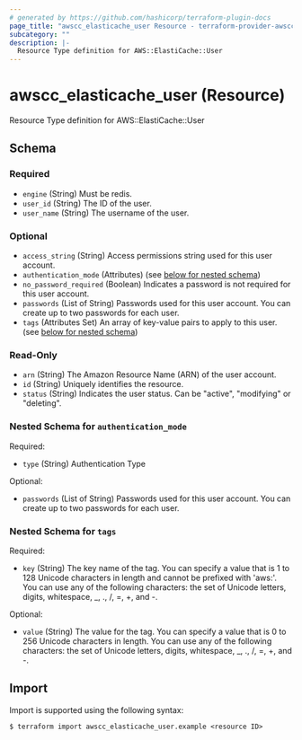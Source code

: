 ```yaml
---
# generated by https://github.com/hashicorp/terraform-plugin-docs
page_title: "awscc_elasticache_user Resource - terraform-provider-awscc"
subcategory: ""
description: |-
  Resource Type definition for AWS::ElastiCache::User
---
```


# awscc_elasticache_user (Resource)

Resource Type definition for AWS::ElastiCache::User



<!-- schema generated by tfplugindocs -->
## Schema

### Required

- `engine` (String) Must be redis.
- `user_id` (String) The ID of the user.
- `user_name` (String) The username of the user.

### Optional

- `access_string` (String) Access permissions string used for this user account.
- `authentication_mode` (Attributes) (see [below for nested schema](#nestedatt--authentication_mode))
- `no_password_required` (Boolean) Indicates a password is not required for this user account.
- `passwords` (List of String) Passwords used for this user account. You can create up to two passwords for each user.
- `tags` (Attributes Set) An array of key-value pairs to apply to this user. (see [below for nested schema](#nestedatt--tags))

### Read-Only

- `arn` (String) The Amazon Resource Name (ARN) of the user account.
- `id` (String) Uniquely identifies the resource.
- `status` (String) Indicates the user status. Can be "active", "modifying" or "deleting".

<a id="nestedatt--authentication_mode"></a>
### Nested Schema for `authentication_mode`

Required:

- `type` (String) Authentication Type

Optional:

- `passwords` (List of String) Passwords used for this user account. You can create up to two passwords for each user.


<a id="nestedatt--tags"></a>
### Nested Schema for `tags`

Required:

- `key` (String) The key name of the tag. You can specify a value that is 1 to 128 Unicode characters in length and cannot be prefixed with 'aws:'. You can use any of the following characters: the set of Unicode letters, digits, whitespace, _, ., /, =, +, and -.

Optional:

- `value` (String) The value for the tag. You can specify a value that is 0 to 256 Unicode characters in length. You can use any of the following characters: the set of Unicode letters, digits, whitespace, _, ., /, =, +, and -.

## Import

Import is supported using the following syntax:

```shell
$ terraform import awscc_elasticache_user.example <resource ID>
```
